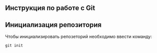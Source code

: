 ## **Инструкция по работе с Git**

## Инициализация репозитория

Чтобы инициализировать репозеторий необходимо ввести команду:

    git init    

    
